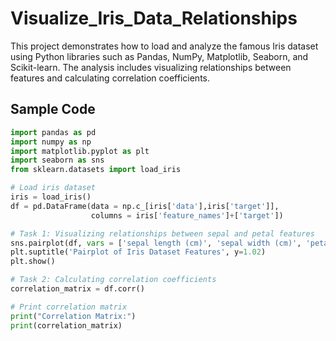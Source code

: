 # Visualize_Iris_Data_Relationships
This project demonstrates how to load and analyze the famous Iris dataset using Python libraries such as Pandas, NumPy, Matplotlib, Seaborn, and Scikit-learn. The analysis includes visualizing relationships between features and calculating correlation coefficients.

## Sample Code

```python
import pandas as pd
import numpy as np
import matplotlib.pyplot as plt
import seaborn as sns
from sklearn.datasets import load_iris

# Load iris dataset
iris = load_iris()
df = pd.DataFrame(data = np.c_[iris['data'],iris['target']],
                  columns = iris['feature_names']+['target'])

# Task 1: Visualizing relationships between sepal and petal features
sns.pairplot(df, vars = ['sepal length (cm)', 'sepal width (cm)', 'petal length (cm)', 'petal width (cm)'])
plt.suptitle('Pairplot of Iris Dataset Features', y=1.02)
plt.show()

# Task 2: Calculating correlation coefficients
correlation_matrix = df.corr()

# Print correlation matrix
print("Correlation Matrix:")
print(correlation_matrix)
